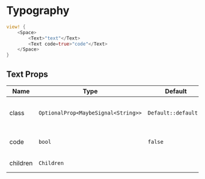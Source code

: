 # Typography

```rust demo
view! {
    <Space>
        <Text>"text"</Text>
        <Text code=true>"code"</Text>
    </Space>
}
```

## Text Props

| Name     | Type                                | Default              | Description                             |
| -------- | ----------------------------------- | -------------------- | --------------------------------------- |
| class    | `OptionalProp<MaybeSignal<String>>` | `Default::default()` | Addtional classes for the text element. |
| code     | `bool`                              | `false`              | Use the code tag and style.             |
| children | `Children`                          |                      | Text's content.                         |
